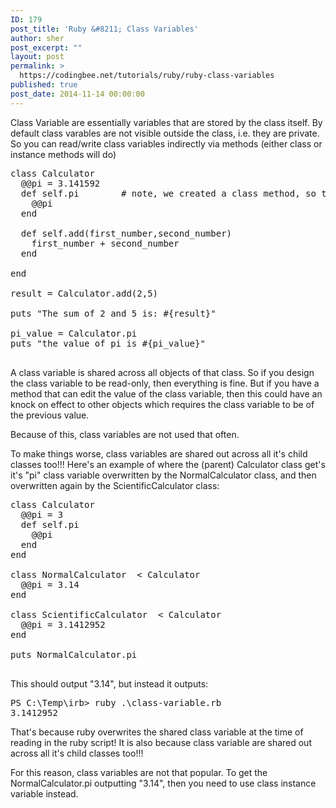 ```yaml
---
ID: 179
post_title: 'Ruby &#8211; Class Variables'
author: sher
post_excerpt: ""
layout: post
permalink: >
  https://codingbee.net/tutorials/ruby/ruby-class-variables
published: true
post_date: 2014-11-14 00:00:00
---
```

Class Variable are essentially variables that are stored by the class itself. By default class varables are not visible outside the class, i.e. they are private. So you can read/write class variables indirectly via methods (either class or instance methods will do)

<pre>
class Calculator 
  @@pi = 3.141592
  def self.pi        # note, we created a class method, so to avoid instantiating a calculator object. 
    @@pi
  end 

  def self.add(first_number,second_number)
    first_number + second_number            						 
  end
  
end

result = Calculator.add(2,5)     

puts "The sum of 2 and 5 is: #{result}"

pi_value = Calculator.pi
puts "the value of pi is #{pi_value}"

</pre>

A class variable is shared across all objects of that class. So if you design the class variable to be read-only, then everything is fine. But if you have a method that can edit the value of the class variable, then this could have an knock on effect to other objects which requires the class variable to be of the previous value. 

Because of this, class variables are not used that often. 

To make things worse, class variables are shared out across all it's child classes too!!! Here's an example of where the (parent) Calculator class get's it's "pi" class variable overwritten by the NormalCalculator class, and then overwritten again by the ScientificCalculator class:

<pre>
class Calculator 
  @@pi = 3
  def self.pi  
    @@pi
  end   
end

class NormalCalculator  < Calculator
  @@pi = 3.14
end

class ScientificCalculator  < Calculator 
  @@pi = 3.1412952
end

puts NormalCalculator.pi

</pre>

This should output "3.14", but instead it outputs:

<pre>
PS C:\Temp\irb> ruby .\class-variable.rb
3.1412952
</pre>

That's because ruby overwrites the shared class variable at the time of reading in the ruby script! It is also because class variable are shared out across all it's child classes too!!!

For this reason, class variables are not that popular. To get the NormalCalculator.pi outputting "3.14", then you need to use class instance variable instead.